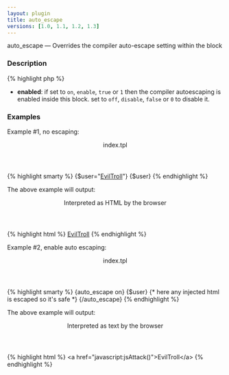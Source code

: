 ```yaml
---
layout: plugin
title: auto_escape
versions: [1.0, 1.1, 1.2, 1.3]
---
```


auto_escape — Overrides the compiler auto-escape setting within the block

### Description
<div class="code-box synopsis">
{% highlight php %}
<?php
auto_escape(mixed $enabled)
{% endhighlight %}
</div>

* **enabled**: if set to `on`, `enable`, `true` or `1` then the compiler autoescaping is enabled inside this block.
 set to `off`, `disable`, `false` or `0` to disable it.

### Examples
Example #1, no escaping:
<div class="code-box">
<header>index.tpl</header>
{% highlight smarty %}
{$user="<a href=\"javascript:jsAttack()\">EvilTroll</a>"}
{$user}
{% endhighlight %}
</div>

The above example will output:
<div class="code-box">
<header>Interpreted as HTML by the browser</header>
{% highlight html %}
<a href="javascript:jsAttack()">EvilTroll</a>
{% endhighlight %}
</div>

Example #2, enable auto escaping:
<div class="code-box">
<header>index.tpl</header>
{% highlight smarty %}
{auto_escape on}
{$user} {* here any injected html is escaped so it's safe *}
{/auto_escape}
{% endhighlight %}
</div>

The above example will output:
<div class="code-box">
<header>Interpreted as text by the browser</header>
{% highlight html %}
&lt;a href="javascript:jsAttack()"&gt;EvilTroll&lt;/a&gt;
{% endhighlight %}
</div>